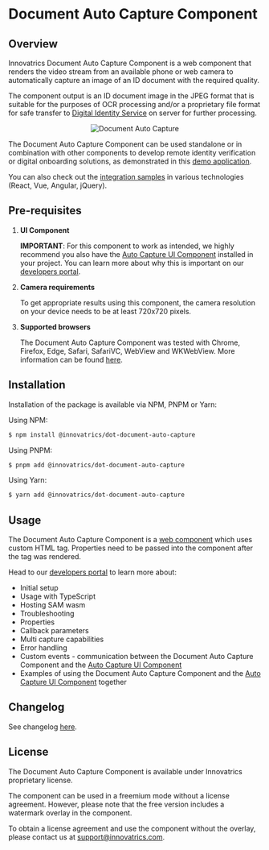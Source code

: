 # Document Auto Capture Component

## Overview
Innovatrics Document Auto Capture Component is a web component that renders the video stream from an available phone or web camera to automatically capture an image of an ID document with the required quality. 

The component output is an ID document image in the JPEG format that is suitable for the purposes of OCR processing and/or a proprietary file format for safe transfer to [Digital Identity Service](https://developers.innovatrics.com/digital-onboarding/technical/api-reference/) on server for further processing.

<p align="center">
  <img alt="Document Auto Capture" src="https://www.innovatrics.com/wp-content/uploads/2024/03/Onboarding-document-scanning-400px.gif">
</p>

The Document Auto Capture Component can be used standalone or in combination with other components to develop remote identity verification or digital onboarding solutions, as demonstrated in this [demo application](https://dot.innovatrics.com/).

You can also check out the [integration samples](https://github.com/innovatrics/dot-web-samples) in various technologies (React, Vue, Angular, jQuery).

## Pre-requisites

1. **UI Component**

    **IMPORTANT**: For this component to work as intended, we highly recommend you also have the [Auto Capture UI Component](https://www.npmjs.com/package/@innovatrics/dot-auto-capture-ui) installed in your project. You can learn more about why this is important on our [developers portal](https://developers.innovatrics.com/digital-onboarding/technical/remote/dot-web-document/latest/documentation/#_introduction).


2. **Camera requirements**

    To get appropriate results using this component, the camera resolution on your device needs to be at least 720x720 pixels.

3. **Supported browsers**

    The Document Auto Capture Component was tested with Chrome, Firefox, Edge, Safari, SafariVC, WebView and WKWebView. More information can be found [here](https://developers.innovatrics.com/digital-onboarding/technical/remote/dot-web-document/latest/documentation/#_supported_browsers).

## Installation

Installation of the package is available via NPM, PNPM or Yarn:

Using NPM:

```bash
$ npm install @innovatrics/dot-document-auto-capture
```

Using PNPM:

```bash
$ pnpm add @innovatrics/dot-document-auto-capture
```

Using Yarn:

```bash
$ yarn add @innovatrics/dot-document-auto-capture
```

## Usage
The Document Auto Capture Component is a [web component](https://developer.mozilla.org/en-US/docs/Web/Web_Components/Using_custom_elements) which uses custom HTML tag. Properties need to be passed into the component after the tag was rendered.


Head to our [developers portal](https://developers.innovatrics.com/digital-onboarding/technical/remote/dot-web-document/latest/documentation/#_usage) to learn more about:

- Initial setup
- Usage with TypeScript
- Hosting SAM wasm
- Troubleshooting
- Properties
- Callback parameters
- Multi capture capabilities
- Error handling
- Custom events - communication between the Document Auto Capture Component and the [Auto Capture UI Component](https://www.npmjs.com/package/@innovatrics/dot-auto-capture-ui)
- Examples of using the Document Auto Capture Component and the [Auto Capture UI Component](https://www.npmjs.com/package/@innovatrics/dot-auto-capture-ui) together

## Changelog
See changelog [here](https://developers.innovatrics.com/digital-onboarding/technical/remote/dot-web-document/latest/documentation/#_changelog).

## License
The Document Auto Capture Component is available under Innovatrics proprietary license.

The component can be used in a freemium mode without a license agreement. However, please note that the free version includes a watermark overlay in the component.

To obtain a license agreement and use the component without the overlay, please contact us at support@innovatrics.com.


